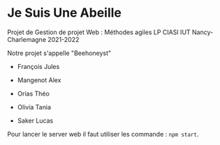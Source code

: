 # Je Suis Une Abeille
Projet de Gestion de projet Web : Méthodes agiles LP CIASI IUT Nancy-Charlemagne 2021-2022

<p>Notre projet s'appelle "Beehoneyst"</p>

- François Jules

- Mangenot Alex

- Orias Théo

- Olivia Tania

- Saker Lucas

Pour lancer le server web il faut utiliser les commande : `npm start`.
